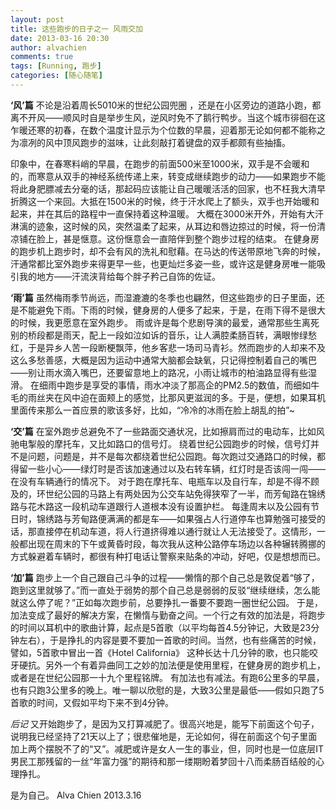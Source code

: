 ```yaml
---
layout: post
title: 这些跑步的日子之一 风雨交加
date: 2013-03-16 20:30
author: alvachien
comments: true
tags: [Running, 跑步]
categories: [随心随笔]
---
```

**‘风’篇**
不论是沿着周长5010米的世纪公园兜圈 ，还是在小区旁边的道路小跑，都离不开风——顺风时自是举步生风，逆风时免不了鹅行鸭步。当这个城市徘徊在这乍暖还寒的初春，在数个温度计显示为个位数的早晨，迎着那无论如何都不能称之为凛冽的风中顶风跑步的滋味，让此刻敲打着键盘的双手都颇有些抽搐。

印象中，在春寒料峭的早晨，在跑步的前面500米至1000米，双手是不会暖和的，而寒意从双手的神经系统传递上来，转变成继续跑步的动力——如果跑步不能将此身肥膘减去分毫的话，那起码应该能让自己暖暖活活的回家，也不枉我大清早折腾这一个来回。大抵在1500米的时候，终于汗水爬上了额头，双手也开始暖和起来，并在其后的路程中一直保持着这种温暖。
大概在3000米开外，开始有大汗淋漓的迹象，这时候的风，突然温柔了起来，从耳边和唇边掠过的时候，将一份清凉铺在脸上，甚是惬意。这份惬意会一直陪伴到整个跑步过程的结束。
在健身房的跑步机上跑步时，却不会有风的洗礼和慰藉。在马达的传送带原地飞奔的时候，汗通常都比室外跑步来得更早一些，也更灿烂多姿一些，或许这是健身房唯一能吸引我的地方——汗流浃背给每个胖子矜己自饰的佐证。

**‘雨’篇**
虽然梅雨季节尚远，而湿漉漉的冬季也也翩然，但这些跑步的日子里面，还是不能避免下雨。下雨的时候，健身房的人便多了起来，于是，在雨下得不是很大的时候，我更愿意在室外跑步。
雨或许是每个悲剧导演的最爱，通常那些生离死别的桥段都是雨天，配上一段如泣如诉的音乐，让人满腔柔肠百转，满眼惨绿愁红，于是异乡人苦一段断梗飘萍，他乡客悲一场司马青衫。然而跑步的人却来不及这么多愁善感，大概是因为运动中通常大脑都会缺氧，只记得控制着自己的嘴巴——别让雨水滴入嘴巴，还要留意地上的路况，小雨让城市的柏油路显得有些湿滑。
在细雨中跑步是享受的事情，雨水冲淡了那高企的PM2.5的数值，而细如牛毛的雨丝夹在风中迫在面颊上的感觉，比那风更滋润的多。于是，便想，如果耳机里面传来那么一首应景的歌该多好，比如，“冷冷的冰雨在脸上胡乱的拍”~

**‘交’篇**
在室外跑步总避免不了一些路面交通状况，比如擦肩而过的电动车，比如风驰电掣般的摩托车，又比如路口的信号灯。
绕着世纪公园跑步的时候，信号灯并不是问题，问题是，并不是每次都绕着世纪公园跑。每次跑过交通路口的时候，都得留一些小心——绿灯时是否该加速通过以及右转车辆，红灯时是否该闯一闯——在没有车辆通行的情况下。
对于跑在摩托车、电瓶车以及自行车，却是不得不顾及的，环世纪公园的马路上有两处因为公交车站免得狭窄了一半，而芳甸路在锦绣路与花木路这一段机动车道跟行人道根本没有设置护栏。
每逢周末以及公园有节日时，锦绣路与芳甸路便满满的都是车——如果强占人行道停车也算勉强可接受的话，那直接停在机动车道，将人行道挤得难以通行就让人无法接受了。这情形，一般都出现在周末的下午或黄昏时段，每次我从这种公路停车场边以各种辗转腾挪的方式躲避着车辆时，都很有种打电话让警察来贴条的冲动，好吧，仅是想想而已。

**‘加’篇**
跑步上一个自己跟自己斗争的过程——懒惰的那个自己总是敦促着“够了，跑到这里就够了。”而一直处于弱势的那个自己总是弱弱的反驳“继续继续，怎么能就这么停了呢？”正如每次跑步前，总要挣扎一番要不要跑一圈世纪公园。
于是，加法变成了最好的解决方案，在懒惰与勤奋之间。一个行之有效的加法是，将跑步的时间以耳机中的歌曲计算，起点是5首歌（以平均每首4.5分钟记，大致是23分钟左右），于是挣扎的内容是要不要加一首歌的时间。当然，也有些痛苦的时候，譬如，5首歌中冒出一首《Hotel California》 这种长达十几分钟的歌，也只能咬牙硬抗。另外一个有着异曲同工之妙的加法便是使用里程，在健身房的跑步机上，或者是在世纪公园那一十九个里程铭牌。
有加法也有减法。有跑6公里多的早晨，也有只跑3公里多的晚上。唯一聊以欣慰的是，大致3公里是最低——假如只跑了5首歌的时间，又假如平均下来不到4分钟。

*后记*
又开始跑步了，是因为又打算减肥了。很高兴地是，能写下前面这个句子，说明我已经坚持了21天以上了；很悲催地是，无论如何，得在前面这个句子里面加上两个摆脱不了的“又”。减肥或许是女人一生的事业，但，同时也是一位底层IT男民工那残留的一丝“年富力强”的期待和那一缕期盼着梦回十八而柔肠百结般的心理挣扎。

是为自己。
Alva Chien
2013.3.16
